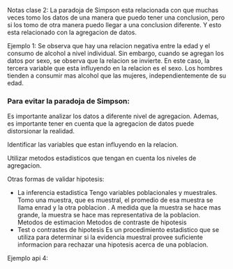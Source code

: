 Notas clase 2:
La paradoja de Simpson esta relacionada con que muchas veces tomo los datos de una manera que puedo tener una conclusion, pero si los tomo de otra manera puedo llegar a una conclusion diferente. Y esto esta relacionado con la agregacion de datos.

Ejemplo 1:
Se observa que hay una relacion negativa entre la edad y el consumo de alcohol a nivel individual. Sin embargo, cuando se agregan los datos por sexo, se observa que la relacion se invierte.
En este caso, la tercera variable que esta influyendo en la relacion es el sexo. Los hombres tienden a consumir mas alcohol que las mujeres, independientemente de su edad.

### Para evitar la paradoja de Simpson:
Es importante analizar los datos a diferente nivel de agregacion. Ademas, es importante tener en cuenta que la agregacion de datos puede distorsionar la realidad.

Identificar las variables que estan influyendo en la relacion.

Utilizar metodos estadisticos que tengan en cuenta los niveles de agregacion.


Otras formas de validar hipotesis:
- La inferencia estadistica
Tengo variables poblacionales y muestrales. Tomo una muestra, que es muestral, el promedio de esa muestra se llama enrad y la otra poblacion . A medida que la muestra se hace mas grande, la muestra se hace mas representativa de la poblacion.
Metodos de estimacion
Metodos de contraste de hipotesis
- Test o contrastes de hipotesis
Es un procedimiento estadistico que se utiliza para determinar si la evidencia muestral provee suficiente informacion para rechazar una hipotesis acerca de una poblacion.

Ejemplo api 4:


